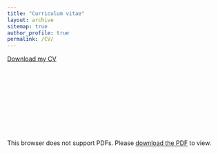 ```yaml
---
title: "Curriculum vitae"
layout: archive
sitemap: true
author_profile: true
permalink: /CV/
---
```


[Download my CV](/assets/documents/CV.pdf)

<object data="/assets/documents/CV.pdf" type="application/pdf" width="700px" height="700px">
    <embed src="/assets/documents/CV.pdf">
        <p>This browser does not support PDFs. Please <a href="/assets/documents/CV.pdf">download the PDF</a> to view.</p>
    </embed>
</object>